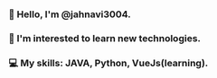 ### 👋 Hello, I'm @jahnavi3004.
### 👀 I'm interested to learn new technologies.
### 💻 My skills: JAVA, Python, VueJs(learning).
